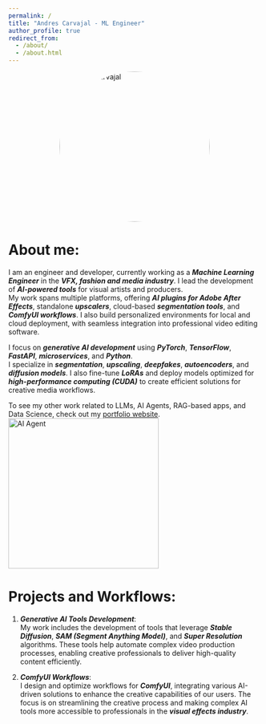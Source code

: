 ```yaml
---
permalink: /
title: "Andres Carvajal - ML Engineer"
author_profile: true
redirect_from: 
  - /about/
  - /about.html
---
```


<div style="display: flex; justify-content: center; margin-bottom: 20px;">
  <img src="{{ '/images/me.jpeg' | relative_url }}" alt="Andres Carvajal" style="width:300px; height:300px; border-radius:50%; object-fit:cover;" />
</div>

About me:
======
I am an engineer and developer, currently working as a **_Machine Learning Engineer_** in the **_VFX, fashion and media industry_**. I lead the development of **_AI-powered tools_** for visual artists and producers.  
My work spans multiple platforms, offering **_AI plugins for Adobe After Effects_**, standalone **_upscalers_**, cloud-based **_segmentation tools_**, and **_ComfyUI workflows_**. I also build personalized environments for local and cloud deployment, with seamless integration into professional video editing software.

I focus on **_generative AI development_** using **_PyTorch_**, **_TensorFlow_**, **_FastAPI_**, **_microservices_**, and **_Python_**.  
I specialize in **_segmentation_**, **_upscaling_**, **_deepfakes_**, **_autoencoders_**, and **_diffusion models_**. I also fine-tune **_LoRAs_** and deploy models optimized for **_high-performance computing (CUDA)_** to create efficient solutions for creative media workflows.

To see my other work related to LLMs, AI Agents, RAG-based apps, and Data Science, check out my [portfolio website](https://andresca94.github.io/).
<img src="{{ '/images/prose-art.gif' | relative_url }}" alt="AI Agent" style="width:300px; height:300px; ; object-fit:cover;" />

Projects and Workflows:
======
1. **_Generative AI Tools Development_**:  
My work includes the development of tools that leverage **_Stable Diffusion_**, **_SAM (Segment Anything Model)_**, and **_Super Resolution_** algorithms. These tools help automate complex video production processes, enabling creative professionals to deliver high-quality content efficiently.

2. **_ComfyUI Workflows_**:  
I design and optimize workflows for **_ComfyUI_**, integrating various AI-driven solutions to enhance the creative capabilities of our users. The focus is on streamlining the creative process and making complex AI tools more accessible to professionals in the **_visual effects industry_**.

<style>
  .page__footer,
  .author__urls-wrapper {
    margin-top: 0px !important;
    padding-top: 0px !important;
    padding-bottom: 0px !important;
    margin-bottom: 0px !important;
  }

  .page__content {
    margin-bottom: 0px !important;
    padding-bottom: 0px !important;
  }

  .page__content p {
    text-align: justify;
  }
</style>
